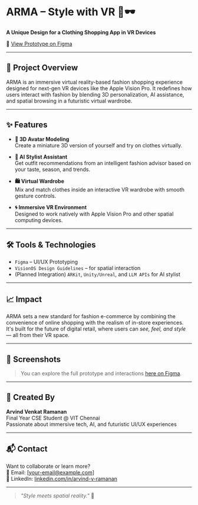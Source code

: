 # ARMA – Style with VR 👗🕶️

**A Unique Design for a Clothing Shopping App in VR Devices**

🔗 [View Prototype on Figma](https://www.figma.com/proto/T7xsPyTiyLJuTIjLq5N69r/ARMA-VR---Style-with-VR?node-id=0-3861&t=Jz3LmLTMQmiJbOX0-1)

---

## 🧠 Project Overview

ARMA is an immersive virtual reality-based fashion shopping experience designed for next-gen VR devices like the Apple Vision Pro. It redefines how users interact with fashion by blending 3D personalization, AI assistance, and spatial browsing in a futuristic virtual wardrobe.

---

## ✨ Features

- **🧍 3D Avatar Modeling**  
  Create a miniature 3D version of yourself and try on clothes virtually.

- **🧠 AI Stylist Assistant**  
  Get outfit recommendations from an intelligent fashion advisor based on your taste, season, and trends.

- **🛍️ Virtual Wardrobe**  
  Mix and match clothes inside an interactive VR wardrobe with smooth gesture controls.

- **🌀 Immersive VR Environment**  
  Designed to work natively with Apple Vision Pro and other spatial computing devices.

---

## 🛠️ Tools & Technologies

- `Figma` – UI/UX Prototyping  
- `VisionOS Design Guidelines` – for spatial interaction  
- (Planned Integration) `ARKit`, `Unity/Unreal`, and `LLM APIs` for AI stylist

---

## 📈 Impact

ARMA sets a new standard for fashion e-commerce by combining the convenience of online shopping with the realism of in-store experiences. It's built for the future of digital retail, where users can *see, feel, and style* — all from their VR space.

---

## 📸 Screenshots

> You can explore the full prototype and interactions [here on Figma](https://www.figma.com/proto/T7xsPyTiyLJuTIjLq5N69r/ARMA-VR---Style-with-VR?node-id=0-3861&t=Jz3LmLTMQmiJbOX0-1).

---

## 👤 Created By

**Arvind Venkat Ramanan**  
Final Year CSE Student @ VIT Chennai  
Passionate about immersive tech, AI, and futuristic UI/UX experiences

---

## 📬 Contact

Want to collaborate or learn more?  
📧 Email: [your-email@example.com]  
🔗 LinkedIn: [linkedin.com/in/arvind-v-ramanan](https://www.linkedin.com/in/arvind-v-ramanan)

---

> _"Style meets spatial reality."_ 🚀
